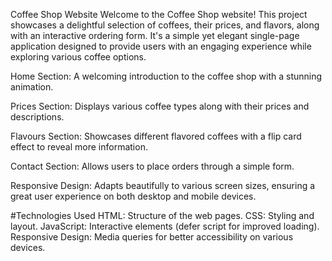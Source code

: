 Coffee Shop Website
Welcome to the Coffee Shop website! This project showcases a delightful selection of coffees, their prices, and flavors, along with an interactive ordering form. It's a simple yet elegant single-page application designed to provide users with an engaging experience while exploring various coffee options.

 
Home Section: A welcoming introduction to the coffee shop with a stunning animation.

Prices Section: Displays various coffee types along with their prices and descriptions.

Flavours Section: Showcases different flavored coffees with a flip card effect to reveal more information.

Contact Section: Allows users to place orders through a simple form.

Responsive Design: Adapts beautifully to various screen sizes, ensuring a great user experience on both desktop and mobile devices.

#Technologies Used
HTML: Structure of the web pages.
CSS: Styling and layout.
JavaScript: Interactive elements (defer script for improved loading).
Responsive Design: Media queries for better accessibility on various devices.
